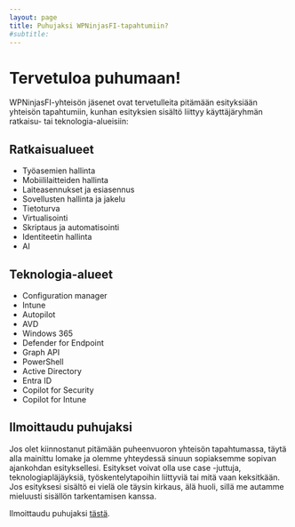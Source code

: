 ```yaml
---
layout: page
title: Puhujaksi WPNinjasFI-tapahtumiin?
#subtitle: 
--- 
```

# Tervetuloa puhumaan!
WPNinjasFI-yhteisön jäsenet ovat tervetulleita pitämään esityksiään yhteisön tapahtumiin, kunhan esityksien sisältö liittyy käyttäjäryhmän ratkaisu- tai teknologia-alueisiin:

## Ratkaisualueet
- Työasemien hallinta
- Mobiililaitteiden hallinta
- Laiteasennukset ja esiasennus
- Sovellusten hallinta ja jakelu
- Tietoturva
- Virtualisointi
- Skriptaus ja automatisointi
- Identiteetin hallinta
- AI

## Teknologia-alueet
- Configuration manager
- Intune
- Autopilot
- AVD
- Windows 365
- Defender for Endpoint
- Graph API
- PowerShell
- Active Directory
- Entra ID
- Copilot for Security
- Copilot for Intune

## Ilmoittaudu puhujaksi
Jos olet kiinnostanut pitämään puheenvuoron yhteisön tapahtumassa, täytä alla mainittu lomake ja olemme yhteydessä sinuun sopiaksemme sopivan ajankohdan esityksellesi. Esitykset voivat olla use case -juttuja, teknologiapläjäyksiä, työskentelytapoihin liittyviä tai mitä vaan keksitkään. Jos esityksesi sisältö ei vielä ole täysin kirkaus, älä huoli, sillä me autamme mieluusti sisällön tarkentamisen kanssa.

Ilmoittaudu puhujaksi <a href="https://forms.office.com/e/RDTtKNdxz5" target="_blank">tästä</a>.
